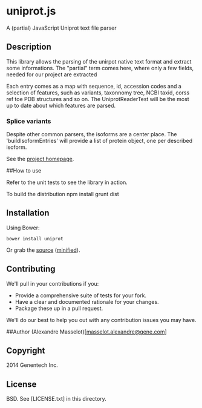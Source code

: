 # uniprot.js

A (partial) JavaScript Uniprot text file parser

## Description

This library allows the parsing of the unirpot native text format and extract some informations. The "partial" term comes here, where only a few fields, needed for our project  are extracted

Each entry comes as a map with sequence, id, accession codes and a selection of features, such as variants, taxonnomy tree, NCBI taxid, corss ref toe PDB structures and so on. The UniprotReaderTest will be the most up to date about which  features are parsed.

### Splice variants

Despite other common parsers, the isoforms are a center place. The 'buildIsoformEntries' will provide a list of protein object, one per described isoform.

See the [project homepage](http://github.com/genentech/uniprot.js).

##How to use

Refer to the unit tests to see the library in action.

To build the distribution
    npm install
    grunt dist

## Installation

Using Bower:

    bower install uniprot

Or grab the [source](https://github.com/genentech/uniprot.js/dist/uniprot.js) ([minified](https://github.com/genentech/uniprot.js/dist/uniprot.min.js)).


## Contributing

We'll pull in your contributions if you:

* Provide a comprehensive suite of tests for your fork.
* Have a clear and documented rationale for your changes.
* Package these up in a pull request.

We'll do our best to help you out with any contribution issues you may have.

##Author
(Alexandre Masselot)[masselot.alexandre@gene.com]

## Copyright
2014 Genentech Inc.


## License
BSD. See [LICENSE.txt] in this directory.
